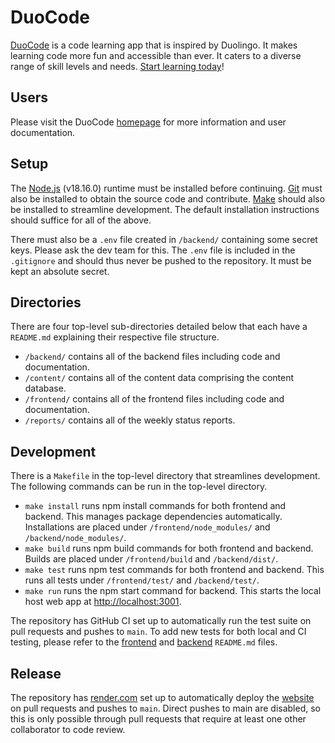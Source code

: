 # DuoCode

[DuoCode](https://duocode.onrender.com) is a code learning app that is inspired by Duolingo. It makes learning code more fun and accessible than ever. It caters to a diverse range of skill levels and needs. [Start learning today](https://duocode.onrender.com)! 

## Users

Please visit the DuoCode [homepage](https://duocode.onrender.com) for more information and user documentation. 

## Setup

The [Node.js](https://nodejs.org/en/download) (v18.16.0) runtime must be installed before continuing. [Git](https://git-scm.com/book/en/v2/Getting-Started-Installing-Git) must also be installed to obtain the source code and contribute. [Make](https://www.gnu.org/software/make/manual/make.html) should also be installed to streamline development. The default installation instructions should suffice for all of the above.

There must also be a `.env` file created in `/backend/` containing some secret keys. Please ask the dev team for this. The `.env` file is included in the `.gitignore` and should thus never be pushed to the repository. It must be kept an absolute secret.

## Directories

There are four top-level sub-directories detailed below that each have a `README.md` explaining their respective file structure.

- `/backend/` contains all of the backend files including code and documentation. 
- `/content/` contains all of the content data comprising the content database.
- `/frontend/` contains all of the frontend files including code and documentation.
- `/reports/` contains all of the weekly status reports.

## Development

There is a `Makefile` in the top-level directory that streamlines development. The following commands can be run in the top-level directory.

- `make install` runs npm install commands for both frontend and backend. This manages package dependencies automatically. Installations are placed under `/frontend/node_modules/` and `/backend/node_modules/`.
- `make build` runs npm build commands for both frontend and backend. Builds are placed under `/frontend/build` and `/backend/dist/`.
- `make test` runs npm test commands for both frontend and backend. This runs all tests under `/frontend/test/` and `/backend/test/`.
- `make run` runs the npm start command for backend. This starts the local host web app at [http://localhost:3001](http://localhost:3001).

The repository has GitHub CI set up to automatically run the test suite on pull requests and pushes to `main`. To add new tests for both local and CI testing, please refer to the [frontend](./frontend/README.md) and [backend](./backend/README.md) `README.md` files.

## Release

The repository has [render.com](https://render.com/) set up to automatically deploy the [website](https://duocode.onrender.com) on pull requests and pushes to `main`. Direct pushes to main are disabled, so this is only possible through pull requests that require at least one other collaborator to code review. 
